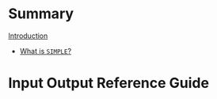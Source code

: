 # Summary

[Introduction](./introduction.md)

- [What is `SIMPLE`?](./what_is_simple.md)


# Input Output Reference Guide


